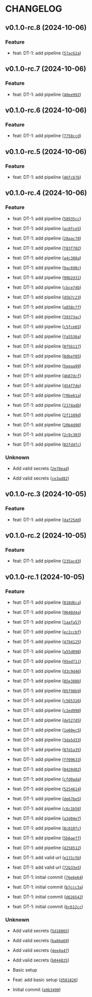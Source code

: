 # CHANGELOG

## v0.1.0-rc.8 (2024-10-06)

### Feature

* feat: DT-1: add pipeline ([`57ac62a`](https://github.com/devops-toys/devops-toys/commit/57ac62aca8c0064dbb1c69946ababbc410de4cf0))

## v0.1.0-rc.7 (2024-10-06)

### Feature

* feat: DT-1: add pipeline ([`40ee992`](https://github.com/devops-toys/devops-toys/commit/40ee992125195f4cd1de34d36ffb663a9c455130))

## v0.1.0-rc.6 (2024-10-06)

### Feature

* feat: DT-1: add pipeline ([`7758ccd`](https://github.com/devops-toys/devops-toys/commit/7758ccdd5a7d5cc37fdfb94420c528349a0959c0))

## v0.1.0-rc.5 (2024-10-06)

### Feature

* feat: DT-1: add pipeline ([`46fcb7b`](https://github.com/devops-toys/devops-toys/commit/46fcb7bf0c189e98c2f26d3eeb1036628ab89bed))

## v0.1.0-rc.4 (2024-10-06)

### Feature

* feat: DT-1: add pipeline ([`58935cc`](https://github.com/devops-toys/devops-toys/commit/58935ccef5b1b9d3a6058e323095b906698f942a))

* feat: DT-1: add pipeline ([`ac0fce5`](https://github.com/devops-toys/devops-toys/commit/ac0fce55e89b0dd97725716e3e98e7e78a9e4079))

* feat: DT-1: add pipeline ([`28aac78`](https://github.com/devops-toys/devops-toys/commit/28aac787a876485647c336ad2835f9b8e9447379))

* feat: DT-1: add pipeline ([`f83f702`](https://github.com/devops-toys/devops-toys/commit/f83f702f387e2b0a3136d2bc02df0cdca2dd57f6))

* feat: DT-1: add pipeline ([`a4c388a`](https://github.com/devops-toys/devops-toys/commit/a4c388aacff004a127abcba907966f1d17dbd576))

* feat: DT-1: add pipeline ([`9ac690c`](https://github.com/devops-toys/devops-toys/commit/9ac690c8aa4abcfa53c850c79699635863317771))

* feat: DT-1: add pipeline ([`99b2d31`](https://github.com/devops-toys/devops-toys/commit/99b2d31f35857a9611f065178fa75fa7644116a4))

* feat: DT-1: add pipeline ([`cbce74b`](https://github.com/devops-toys/devops-toys/commit/cbce74b80be8dd5c1af6063fbf049331768a153f))

* feat: DT-1: add pipeline ([`d5b7c23`](https://github.com/devops-toys/devops-toys/commit/d5b7c23298a59d3af7b218058dfd6825bb19887f))

* feat: DT-1: add pipeline ([`a858cff`](https://github.com/devops-toys/devops-toys/commit/a858cff0a7d9ac3d21068b017155f03d80ea3152))

* feat: DT-1: add pipeline ([`39373ac`](https://github.com/devops-toys/devops-toys/commit/39373acde1f8bf1762daf7a4c5f5deed8984c6ea))

* feat: DT-1: add pipeline ([`c5fce65`](https://github.com/devops-toys/devops-toys/commit/c5fce6515e7a9f2a3dda66561aa3b783dee5a67d))

* feat: DT-1: add pipeline ([`fa5536a`](https://github.com/devops-toys/devops-toys/commit/fa5536aba2c0628a9c2dd10fd512877f5aa7f9a2))

* feat: DT-1: add pipeline ([`8f5b117`](https://github.com/devops-toys/devops-toys/commit/8f5b11741e2e4a179f41e87aabcce14a5816443c))

* feat: DT-1: add pipeline ([`0dbef05`](https://github.com/devops-toys/devops-toys/commit/0dbef05359bec6870d66ce2760e95a6988fe093a))

* feat: DT-1: add pipeline ([`5eeaa99`](https://github.com/devops-toys/devops-toys/commit/5eeaa99bdb8a49c8f3293dab49c793cb9386dab7))

* feat: DT-1: add pipeline ([`4b87dcf`](https://github.com/devops-toys/devops-toys/commit/4b87dcfccf04652c8927d4f2581e136810158080))

* feat: DT-1: add pipeline ([`454f7de`](https://github.com/devops-toys/devops-toys/commit/454f7de8fe3b0a09b0b280cc0b785836474a071e))

* feat: DT-1: add pipeline ([`70be61a`](https://github.com/devops-toys/devops-toys/commit/70be61a5465b6b50161804acf3bd7fd14fad3154))

* feat: DT-1: add pipeline ([`2174adb`](https://github.com/devops-toys/devops-toys/commit/2174adbe415fbd737bf68a8b601289a82201d1c6))

* feat: DT-1: add pipeline ([`2f1109d`](https://github.com/devops-toys/devops-toys/commit/2f1109dde0e1aa3e1f6ef32f44229bf53de5ebdd))

* feat: DT-1: add pipeline ([`20b4d90`](https://github.com/devops-toys/devops-toys/commit/20b4d904915108d5998f33b9017220323c9790f4))

* feat: DT-1: add pipeline ([`2c9c303`](https://github.com/devops-toys/devops-toys/commit/2c9c303f6a9f3889e76b23764173be24b23585f0))

* feat: DT-1: add pipeline ([`02fd4fc`](https://github.com/devops-toys/devops-toys/commit/02fd4fc7f39f6f05b094f45d5e7b08d2ede75795))

### Unknown

* Add valid secrets ([`2e70ead`](https://github.com/devops-toys/devops-toys/commit/2e70ead54c996acde6970838c3721ed9b686a483))

* Add valid secrets ([`ce3ad82`](https://github.com/devops-toys/devops-toys/commit/ce3ad82ea1ee113dd81a8efe90050d1b1fa9c094))

## v0.1.0-rc.3 (2024-10-05)

### Feature

* feat: DT-1: add pipeline ([`daf25dd`](https://github.com/devops-toys/devops-toys/commit/daf25dd1ba284a4f248892bc8fc604189eafb74a))

## v0.1.0-rc.2 (2024-10-05)

### Feature

* feat: DT-1: add pipeline ([`235acd3`](https://github.com/devops-toys/devops-toys/commit/235acd30be508221ff9a5f1125b687baf97fee93))

## v0.1.0-rc.1 (2024-10-05)

### Feature

* feat: DT-1: add pipeline ([`818d6ca`](https://github.com/devops-toys/devops-toys/commit/818d6ca6c2d2de31ae17cbd5144f0c692854688d))

* feat: DT-1: add pipeline ([`9648d4a`](https://github.com/devops-toys/devops-toys/commit/9648d4ac468c726b14a45d668134dd1584c9a88b))

* feat: DT-1: add pipeline ([`1aafa57`](https://github.com/devops-toys/devops-toys/commit/1aafa57afb005c4b482e4a0a1570aceb38410e91))

* feat: DT-1: add pipeline ([`ec2ccbf`](https://github.com/devops-toys/devops-toys/commit/ec2ccbfca7f389fde747c63a80d2d76001e7fcfd))

* feat: DT-1: add pipeline ([`4794125`](https://github.com/devops-toys/devops-toys/commit/4794125666a5051326a7a9350e36a9be7cd157c5))

* feat: DT-1: add pipeline ([`a55d098`](https://github.com/devops-toys/devops-toys/commit/a55d0981bd9e0095ea6645dd848d174ee3684ba6))

* feat: DT-1: add pipeline ([`95ed711`](https://github.com/devops-toys/devops-toys/commit/95ed71132c54971a5d5fc77f15eaf7a2f7da7d5a))

* feat: DT-1: add pipeline ([`d3c9d46`](https://github.com/devops-toys/devops-toys/commit/d3c9d46a676ff8d352cea358c4c499cd3f5dcafc))

* feat: DT-1: add pipeline ([`85e380b`](https://github.com/devops-toys/devops-toys/commit/85e380b10242609dcdb3dba14dfb3d6a375542e1))

* feat: DT-1: add pipeline ([`05f98b9`](https://github.com/devops-toys/devops-toys/commit/05f98b9418d9d7db8be91d641a989c53232c8ccc))

* feat: DT-1: add pipeline ([`c565326`](https://github.com/devops-toys/devops-toys/commit/c565326d632cb4aaee92c0c8043352412d4e16c6))

* feat: DT-1: add pipeline ([`c2ed990`](https://github.com/devops-toys/devops-toys/commit/c2ed99057969a5c81677bc00982d5529e62f03c2))

* feat: DT-1: add pipeline ([`de527d5`](https://github.com/devops-toys/devops-toys/commit/de527d5b6e85a3b00233f58e549020f62f162f52))

* feat: DT-1: add pipeline ([`1e60ec5`](https://github.com/devops-toys/devops-toys/commit/1e60ec57424ad8b7b94fdf1c06c61b0e24a6553d))

* feat: DT-1: add pipeline ([`3da5d33`](https://github.com/devops-toys/devops-toys/commit/3da5d33c3f498fdc23151497173ea60b00d10c7f))

* feat: DT-1: add pipeline ([`87d1a35`](https://github.com/devops-toys/devops-toys/commit/87d1a35a8c71294f59d39c402ae67658c075492d))

* feat: DT-1: add pipeline ([`ff09633`](https://github.com/devops-toys/devops-toys/commit/ff09633a46bb915a81ad04eb06a644df8bb42350))

* feat: DT-1: add pipeline ([`0420d82`](https://github.com/devops-toys/devops-toys/commit/0420d82b2a8488b83f94008c6355d6e7c4077afc))

* feat: DT-1: add pipeline ([`cfd0ada`](https://github.com/devops-toys/devops-toys/commit/cfd0ada4e7fcccf304e9f28c04b8998da1ad5a0a))

* feat: DT-1: add pipeline ([`5254614`](https://github.com/devops-toys/devops-toys/commit/525461412c08d1e8eb834f77b9ce255a26ea6130))

* feat: DT-1: add pipeline ([`de67be5`](https://github.com/devops-toys/devops-toys/commit/de67be5baf5f00966d5221e6fe87e1638145b8bf))

* feat: DT-1: add pipeline ([`c6c1b56`](https://github.com/devops-toys/devops-toys/commit/c6c1b56ab8ae0892f8d6765af03e21705fe9be1c))

* feat: DT-1: add pipeline ([`a3d04e7`](https://github.com/devops-toys/devops-toys/commit/a3d04e717c225cf2cbe08b1f0c339c7c7d31cfdb))

* feat: DT-1: add pipeline ([`8c810fc`](https://github.com/devops-toys/devops-toys/commit/8c810fcdc1a1aa23f9e0eccb13db539b28f18219))

* feat: DT-1: add pipeline ([`5b6aeff`](https://github.com/devops-toys/devops-toys/commit/5b6aefff86e1038e832f23c24d996d2426dc9fa4))

* feat: DT-1: add pipeline ([`d258512`](https://github.com/devops-toys/devops-toys/commit/d2585121ac153f02649fe15ae0b73797e25c0817))

* feat: DT-1: add valid url ([`e131c5b`](https://github.com/devops-toys/devops-toys/commit/e131c5ba9f047265c6c6375aa95344e6bcfe91bb))

* feat: DT-1: add valid url ([`72b33e5`](https://github.com/devops-toys/devops-toys/commit/72b33e572309584bf124d5f6890ec031493f94cd))

* feat: DT-1: initial commit ([`76e6e64`](https://github.com/devops-toys/devops-toys/commit/76e6e64df39ae0a334c48aad618e7762e66ecb30))

* feat: DT-1: initial commit ([`b7ccc3a`](https://github.com/devops-toys/devops-toys/commit/b7ccc3af148b2c3bf55898d1383783b5d0708638))

* feat: DT-1: initial commit ([`d626542`](https://github.com/devops-toys/devops-toys/commit/d626542c1504cb760fe97711dfbc266219ebe7e9))

* feat: DT-1: initial commit ([`bc612cc`](https://github.com/devops-toys/devops-toys/commit/bc612cc2cf58527e1cf22afcdd1c2bcde243a6bf))

### Unknown

* Add valid secrets ([`5d18865`](https://github.com/devops-toys/devops-toys/commit/5d18865805a4851fabe429a43e3df67e7a448563))

* Add valid secrets ([`ba84a69`](https://github.com/devops-toys/devops-toys/commit/ba84a69bb111f062295cc76b99f0003154e53fb6))

* Add valid secrets ([`4ee4a47`](https://github.com/devops-toys/devops-toys/commit/4ee4a479913322c6bc4b529d933b0092892c1cfd))

* Add valid secrets ([`b044825`](https://github.com/devops-toys/devops-toys/commit/b0448256889817d50a0becae9c1841fc5c3b0865))

* Basic setup

* Feat: add basic setup ([`d581826`](https://github.com/devops-toys/devops-toys/commit/d581826480cad01378a28689fb27b590e68ce503))

* Initial commit ([`a9b3490`](https://github.com/devops-toys/devops-toys/commit/a9b3490a766b39b4f86a43a6dffe73e8ed9921a4))
